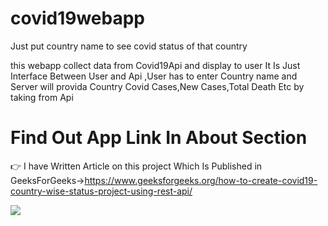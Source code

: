 # covid19webapp
Just put country name to see covid status of that country

this webapp collect data from Covid19Api  and display to user
It Is Just Interface Between User and Api ,User has to enter Country name and Server will provida Country Covid Cases,New Cases,Total Death Etc by taking from Api

# Find Out App Link In About Section
 
👉 I have Written Article on this project Which Is Published in GeeksForGeeks->https://www.geeksforgeeks.org/how-to-create-covid19-country-wise-status-project-using-rest-api/

<img src="https://rohitdhonicsk.github.io/covid19webapp/images/banner.jpg">
